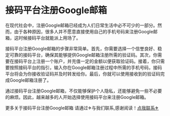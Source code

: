 # 接码平台注册Google邮箱

在现代社会中，注册Google邮箱已经成为人们日常生活中必不可少的一部分。然而，由于各种原因，很多人并不愿意直接使用自己的手机号码来注册Google邮箱，这时候接码平台就能派上用场了。

接码平台注册Google邮箱的步骤非常简单。首先，你需要选择一个信誉良好、稳定可靠的接码平台，确保其能够提供Google邮箱注册所需的验证码。其次，你需要在接码平台上注册一个账户，并充值一定的金额以便获取验证码。接着，你只需要按照接码平台的指引，输入你在Google邮箱注册过程中所需的手机号码，接码平台将会为你接收验证码并及时转发给你。最后，你就可以使用接收到的验证码完成Google邮箱注册了。

通过接码平台注册Google邮箱，不仅能够保护个人隐私，还能够避免一些不必要的麻烦。因此，越来越多的人开始选择使用接码平台来注册Google邮箱。

更多关于接码平台注册Google邮箱 请通过✈与我们联系,感谢阅读！[点我联系✈](https://app.G208.com)